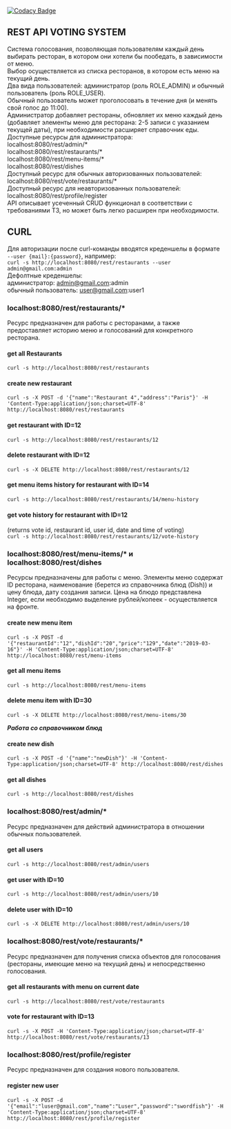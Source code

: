 [![Codacy Badge](https://api.codacy.com/project/badge/Grade/6b2dd31d807c4f1798c420f45908b43c)](https://www.codacy.com/app/quetza1coatl/restaurants?utm_source=github.com&amp;utm_medium=referral&amp;utm_content=quetza1coatl/restaurants&amp;utm_campaign=Badge_Grade)  
## REST API VOTING SYSTEM
Система голосования, позволяющая пользователям каждый день выбирать ресторан, в котором они хотели бы пообедать, в зависимости от меню.  
Выбор осуществляется из списка ресторанов, в котором есть меню на текущий день.  
Два вида пользователей: администратор (роль ROLE_ADMIN) и обычный пользователь (роль ROLE_USER).  
Обычный пользователь может проголосовать в течение дня (и менять свой голос до 11:00).  
Администратор добавляет рестораны, обновляет их меню каждый день (добавляет элементы меню для ресторана: 2-5 записи с указанием текущей даты), при необходимости расширяет справочник еды.  
Доступные ресурсы для администратора:  
localhost:8080/rest/admin/*  
localhost:8080/rest/restaurants/*  
localhost:8080/rest/menu-items/*  
localhost:8080/rest/dishes  
Доступный ресурс для обычных авторизованных пользователей:  
localhost:8080/rest/vote/restaurants/*  
Доступный ресурс для неавторизованных пользователей:  
localhost:8080/rest/profile/register  
API описывает усеченный CRUD функционал в соответствии с требованиями ТЗ, но может быть легко расширен при необходимости. 
 
  
## CURL
Для авторизации после curl-команды вводятся креденшелы в формате `--user {mail}:{password}`, например:  
`curl -s http://localhost:8080/rest/restaurants --user admin@gmail.com:admin`  
Дефолтные креденшелы:  
администратор: admin@gmail.com:admin  
обычный пользователь: user@gmail.com:user1  

### localhost:8080/rest/restaurants/*   
Ресурс предназначен для работы с ресторанами, а также предоставляет историю меню и голосований для конкретного ресторана.  
  
#### get all Restaurants  
`curl -s http://localhost:8080/rest/restaurants`  
#### create new restaurant  
`curl -s -X POST -d '{"name":"Restaurant 4","address":"Paris"}' -H 'Content-Type:application/json;charset=UTF-8' http://localhost:8080/rest/restaurants` 
#### get restaurant with ID=12
`curl -s http://localhost:8080/rest/restaurants/12`
#### delete restaurant with ID=12
`curl -s -X DELETE http://localhost:8080/rest/restaurants/12`  

#### get menu items history for restaurant with ID=14
`curl -s http://localhost:8080/rest/restaurants/14/menu-history`  
#### get vote history for restaurant with ID=12 
(returns vote id, restaurant id, user id, date and time of voting)  
`curl -s http://localhost:8080/rest/restaurants/12/vote-history`

 ### localhost:8080/rest/menu-items/* и localhost:8080/rest/dishes
 Ресурсы предназначены для работы с меню.
 Элементы меню содержат ID ресторана, наименование (берется из справочника блюд (Dish)) и цену блюда, дату создания записи.
 Цена на блюдо представлена Integer, если необходимо выделение рублей/копеек - осуществляется на фронте.
  #### create new menu item  
 `curl -s -X POST -d '{"restaurantId":"12","dishId":"20","price":"129","date":"2019-03-16"}' -H 'Content-Type:application/json;charset=UTF-8' http://localhost:8080/rest/menu-items`  
 #### get all menu items
 `curl -s http://localhost:8080/rest/menu-items`
 #### delete menu item with ID=30
 `curl -s -X DELETE http://localhost:8080/rest/menu-items/30`   
  
  ***Работа со справочником блюд***
  #### create new dish
 `curl -s -X POST -d '{"name":"newDish"}' -H 'Content-Type:application/json;charset=UTF-8' http://localhost:8080/rest/dishes`  
 #### get all dishes
 `curl -s http://localhost:8080/rest/dishes`  
 
### localhost:8080/rest/admin/*  
Ресурс предназначен для действий администратора в отношении обычных пользователей.  
#### get all users  
`curl -s http://localhost:8080/rest/admin/users`  
#### get user with ID=10   
`curl -s http://localhost:8080/rest/admin/users/10`  

#### delete user with ID=10 
`curl -s -X DELETE http://localhost:8080/rest/admin/users/10`  
### localhost:8080/rest/vote/restaurants/*  
Ресурс предназначен для получения списка объектов для голосования (рестораны, имеющие меню на текущий день) и непосредственно голосования.
#### get all restaurants with menu on current date  
`curl -s http://localhost:8080/rest/vote/restaurants`  
#### vote for restaurant with ID=13 
`curl -s -X POST -H 'Content-Type:application/json;charset=UTF-8' http://localhost:8080/rest/vote/restaurants/13`  
### localhost:8080/rest/profile/register  
Ресурс предназначен для создания нового пользователя.  
#### register new user  
`curl -s -X POST -d '{"email":"luser@gmail.com","name":"Luser","password":"swordfish"}' -H 'Content-Type:application/json;charset=UTF-8' http://localhost:8080/rest/profile/register`
